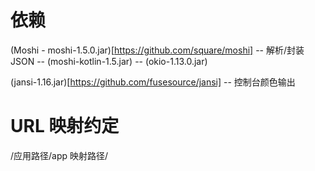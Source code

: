 # 依赖

(Moshi - moshi-1.5.0.jar)[https://github.com/square/moshi] -- 解析/封装 JSON
		-- (moshi-kotlin-1.5.jar)
		-- (okio-1.13.0.jar)
		
(jansi-1.16.jar)[https://github.com/fusesource/jansi] -- 控制台颜色输出
	
		
# URL 映射约定

/应用路径/app 映射路径/